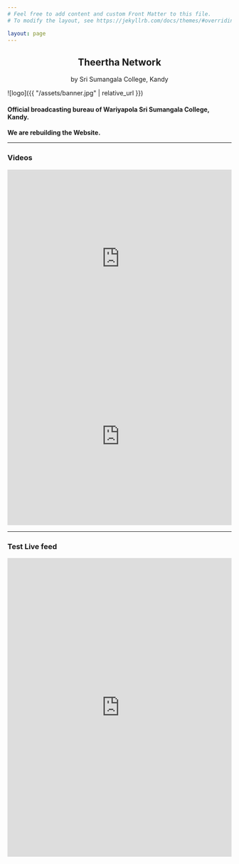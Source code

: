 ```yaml
---
# Feel free to add content and custom Front Matter to this file.
# To modify the layout, see https://jekyllrb.com/docs/themes/#overriding-theme-defaults

layout: page
---
```

<h2 align="center">Theertha Network</h2>
<p align="center">by Sri Sumangala College, Kandy</p>

![logo]({{ "/assets/banner.jpg" | relative_url }})

<h4>Official broadcasting bureau of Wariyapola Sri Sumangala College, Kandy.</h4>
<strong>We are rebuilding the Website.</strong>
<hr>
<h3>Videos</h3>
<iframe width="100%" height="400px" src="https://www.youtube.com/embed/dY7V65Nxv3c" frameborder="0" allow="accelerometer; autoplay; encrypted-media; gyroscope; picture-in-picture" allowfullscreen></iframe>
<iframe width="100%" height="400px" src="https://www.youtube.com/embed/oloFvMlMKtY" frameborder="0" allow="accelerometer; autoplay; encrypted-media; gyroscope; picture-in-picture" allowfullscreen></iframe>
<br>
<hr>
<h3>Test Live feed</h3>
<iframe width="100%" height="672" src="https://www.youtube.com/embed/EEIk7gwjgIM" frameborder="0" allow="accelerometer; autoplay; encrypted-media; gyroscope; picture-in-picture" allowfullscreen></iframe>
